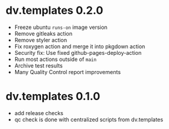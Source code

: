 # dv.templates 0.2.0

- Freeze ubuntu `runs-on` image version
- Remove gitleaks action
- Remove styler action
- Fix roxygen action and merge it into pkgdown action
- Security fix: Use fixed github-pages-deploy-action
- Run most actions outside of `main`
- Archive test results
- Many Quality Control report improvements

# dv.templates 0.1.0

- add release checks
- qc check is done with centralized scripts from dv.templates
